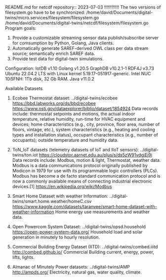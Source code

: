 README.md for netcdf repository:: 2023-07-03
!!!!!!!!!!!! The two versions of filesystem.go have to be synchronized: 
  /home/david/Documents/digital-twins/micro.services/filesystem/filesystem.go
  /home/david/Documents/digital-twins/netcdf/filesystem/filesystem.go
Program goals:
1) Provide a customizable streaming sensor data publish/subscribe server for comsumption by Python, Golang, Java clients.
2) Automatically generate SAREF-derived OWL class per data stream source; semantically enrich SAREF data.
3) Provide test data for digital-twin simulations. 

Configuration:
IotDB v1.10
Golang v1.20.5
GraphDB v10.2.1-1
RDF4J v3.73
Ubuntu 22.04.2 LTS with Linux kernel 5.19.17-051917-generic.
Intel NUC 10i5FNH: 1Tb disk, 32 Gb RAM.
Java v11.0.2

Available Datasets
1) Ecobee Thermostat dataset: ../digital-twins/ecobee
https://bbd.labworks.org/ds/bbd/ecobee https://www.osti.gov/dataexplorer/biblio/dataset/1854924 
Data records include: thermostat setpoints and motions, the actual indoor temperature, relative humidity, run-time for HVAC equipment and devices; home characteristics (e.g., city, province, floor area, number of floors, vintage, etc.), system characteristics (e.g., heating and cooling types and installation status), occupant characteristics (e.g., number of occupants); outside temperature and humidity data.

2) ToN_IoT datasets (telemetry datasets of IoT and IIoT sensors): ../digital-twins/ton.iot
https://cloudstor.aarnet.edu.au/plus/s/ds5zW91vdgjEj9i 
Data records include: Modbus, motion & light, Thermostat, weather data. Modbus is a data communications protocol originally published by Modicon in 1979 for use with its programmable logic controllers (PLCs). Modbus has become a de facto standard communication protocol and is now a commonly available means of connecting industrial electronic devices.[1] https://en.wikipedia.org/wiki/Modbus 

3) Smart Home Dataset with weather Information: ../digital-twins/smart.home.weather/homeC.csv
https://www.kaggle.com/datasets/taranvee/smart-home-dataset-with-weather-information
Home energy use measurements and weather data.

4) Open Powercom System Dataset: ../digital-twins/opsd.household
https://open-power-system-data.org/ 
Household load and solar generation in minutely to hourly resolution.

5) Commercial Building Energy Dataset (IITD): ../digital-twins/combed.iiitd
http://combed.github.io/
Commercial Building current, energy, power, lifts, lights. 

6) Almanac of Minutely Power datasets: ../digital-twins/AMP 
http://ampds.org/
Electricity, natural gas, water quality, climate.


